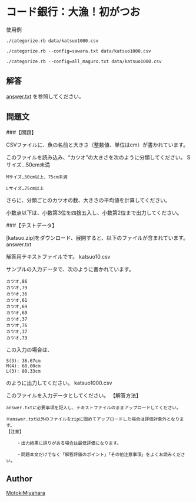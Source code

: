 コード銀行：大漁！初がつお
====

使用例

`./categorize.rb data/katsuo1000.csv`

`./categorize.rb --config=sawara.txt data/katsuo1000.csv`

`./categorize.rb --config=all_maguro.txt data/katsuo1000.csv`

## 解答
[answer.txt](answer.txt) を参照してください。


## 問題文
###【問題】

CSVファイルに、魚の名前と大きさ（整数値、単位はcm）が書かれています。

このファイルを読み込み、“カツオ”の大きさを次のように分類してください。
    Sサイズ…50cm未満

    Mサイズ…50cm以上、75cm未満

    Lサイズ…75cm以上
さらに、分類ごとのカツオの数、大きさの平均値を計算してください。

小数点以下は、小数第3位を四捨五入し、小数第2位まで出力してください。


###【テストデータ】

[katsuo.zip]をダウンロード、展開すると、以下のファイルが含まれています。
    answer.txt

解答用テキストファイルです。
    katsuo10.csv

サンプルの入力データで、次のように書かれています。

    カツオ,86
    カツオ,79
    カツオ,36
    カツオ,61
    カツオ,69
    カツオ,69
    カツオ,37
    カツオ,76
    カツオ,37
    カツオ,73

この入力の場合は、

    S(3): 36.67cm
    M(4): 68.00cm
    L(3): 80.33cm


のように出力してください。
    katsuo1000.csv

このファイルを入力データとしてください。
    【解答方法】

    answer.txtに必要事項を記入し、テキストファイルのままアップロードしてください。

    ※answer.txt以外のファイルをzipに固めてアップロードした場合は評価対象外となります。
    【注意】

        ・出力結果に誤りがある場合は最低評価になります。

        ・問題本文だけでなく「解答評価のポイント」「その他注意事項」をよくお読みください。


## Author
[MotokiMiyahara](https://github.com/MotokiMiyahara/)



